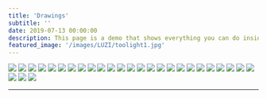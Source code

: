 ```yaml
---
title: 'Drawings'
subtitle: ''
date: 2019-07-13 00:00:00
description: This page is a demo that shows everything you can do inside portfolio and blog posts.
featured_image: '/images/LUZI/toolight1.jpg'
---
```




<div class="gallery" data-columns="3">
	<img src="/images/LUZI/toolight1.jpg">
	<img src="/images/LUZI/drawings004.jpg">
	<img src="/images/LUZI/drawings005.jpg">
	<img src="/images/LUZI/drawings006.jpg">
	<img src="/images/LUZI/drawings007.jpg">
	<img src="/images/LUZI/drawings008.jpg">
	<img src="/images/LUZI/drawings009.jpg">
	<img src="/images/LUZI/drawings010.jpg">
	<img src="/images/LUZI/drawings011.jpg">
	<img src="/images/LUZI/drawings012.jpg">
	<img src="/images/LUZI/drawings013.jpg">
	<img src="/images/LUZI/drawings014.jpg">
        <img src="/images/LUZI/drawings015.jpg">
        <img src="/images/LUZI/drawings016.jpg">
        <img src="/images/LUZI/drawings017.jpg">
        <img src="/images/LUZI/drawings018.jpg">
        <img src="/images/LUZI/drawings019.jpg">
        <img src="/images/LUZI/toolight2.jpg">
        <img src="/images/LUZI/drawings022.jpg">
        <img src="/images/LUZI/drawings023.jpg">
        <img src="/images/LUZI/drawings024.jpg">
        <img src="/images/LUZI/drawings026.jpg">
        <img src="/images/LUZI/drawings027.jpg">
        <img src="/images/LUZI/drawings028.jpg">
        <img src="/images/LUZI/drawings029.jpg">
        <img src="/images/LUZI/toolight3.jpg">
        <img src="/images/LUZI/toolight4.jpg">
        <img src="/images/LUZI/toolight5.jpg">
</div>


---


